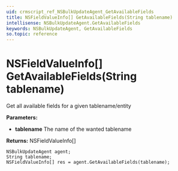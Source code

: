 ```yaml
---
uid: crmscript_ref_NSBulkUpdateAgent_GetAvailableFields
title: NSFieldValueInfo[] GetAvailableFields(String tablename)
intellisense: NSBulkUpdateAgent.GetAvailableFields
keywords: NSBulkUpdateAgent, GetAvailableFields
so.topic: reference
---
```


# NSFieldValueInfo[] GetAvailableFields(String tablename)

Get all available fields for a given tablename/entity

**Parameters:**
 - **tablename** The name of the wanted tablename

**Returns:** NSFieldValueInfo[]

```crmscript
NSBulkUpdateAgent agent;
String tablename;
NSFieldValueInfo[] res = agent.GetAvailableFields(tablename);
```

